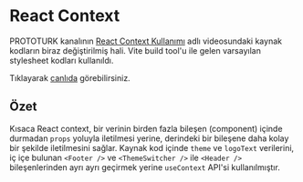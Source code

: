 # React Context

PROTOTURK kanalının [React Context Kullanımı](https://www.youtube.com/watch?v=us0HlRThOi0) adlı videosundaki kaynak kodların biraz değiştirilmiş hali. Vite build tool'u ile gelen varsayılan stylesheet kodları kullanıldı.

Tıklayarak [canlıda](https://context-page.vercel.app/) görebilirsiniz.

## Özet

Kısaca React context, bir verinin birden fazla bileşen (component) içinde durmadan `props` yoluyla iletilmesi yerine, derindeki bir bileşene daha kolay bir şekilde iletilmesini sağlar. Kaynak kod içinde `theme` ve `logoText` verilerini, iç içe bulunan `<Footer />` ve `<ThemeSwitcher />` ile `<Header />` bileşenlerinden ayrı ayrı geçirmek yerine `useContext` API'si kullanılmıştır.
